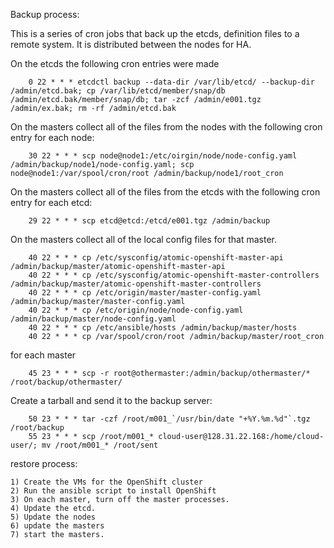 Backup process:

  This is a series of cron jobs that back up the etcds, definition files to a remote system.
  It is distributed between the nodes for HA.

  On the etcds the following cron entries were made

        0 22 * * * etcdctl backup --data-dir /var/lib/etcd/ --backup-dir /admin/etcd.bak; cp /var/lib/etcd/member/snap/db /admin/etcd.bak/member/snap/db; tar -zcf /admin/e001.tgz /admin/ex.bak; rm -rf /admin/etcd.bak

  On the masters collect all of the files from the nodes with the following cron entry for each node:

        30 22 * * * scp node@node1:/etc/oirgin/node/node-config.yaml /admin/backup/node1/node-config.yaml; scp node@node1:/var/spool/cron/root /admin/backup/node1/root_cron

  On the masters collect all of the files from the etcds with the following cron entry for each etcd:

        29 22 * * * scp etcd@etcd:/etcd/e001.tgz /admin/backup

  On the masters collect all of the local config files for that master.

        40 22 * * * cp /etc/sysconfig/atomic-openshift-master-api /admin/backup/master/atomic-openshift-master-api
        40 22 * * * cp /etc/sysconfig/atomic-openshift-master-controllers /admin/backup/master/atomic-openshift-master-controllers
        40 22 * * * cp /etc/origin/master/master-config.yaml /admin/backup/master/master-config.yaml
        40 22 * * * cp /etc/origin/node/node-config.yaml /admin/backup/master/node-config.yaml
        40 22 * * * cp /etc/ansible/hosts /admin/backup/master/hosts
        40 22 * * * cp /var/spool/cron/root /admin/backup/master/root_cron

  for each master
 
        45 23 * * * scp -r root@othermaster:/admin/backup/othermaster/* /root/backup/othermaster/
    
  Create a tarball and send it to the backup server:

        50 23 * * * tar -czf /root/m001_`/usr/bin/date "+%Y.%m.%d"`.tgz /root/backup
        55 23 * * * scp /root/m001_* cloud-user@128.31.22.168:/home/cloud-user/; mv /root/m001_* /root/sent

restore process:

    1) Create the VMs for the OpenShift cluster
    2) Run the ansible script to install OpenShift
    3) On each master, turn off the master processes.
    4) Update the etcd.
    5) Update the nodes
    6) update the masters
    7) start the masters.